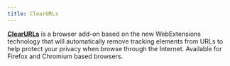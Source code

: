 ```yaml
---
title: ClearURLs
---
```


[**ClearURLs**](https://gitlab.com/KevinRoebert/ClearUrls) is a browser add-on based on the new WebExtensions technology that will automatically remove tracking elements from URLs to help protect your privacy when browse through the Internet. Available for Firefox and Chromium based browsers.
